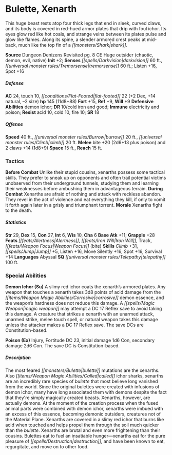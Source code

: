 ﻿---
cssclass: [monsters]
title1: Bulette, Xenarth
is_3.5: true
desc_short: This huge beast rests atop four thick legs that end in sleek, curved claws,
  and its body is covered in red-hued armor plates that drip with foul ichor. Its
  eyes glow red like hot coals, and strange veins between its plates pulse and glow
  like flames. Along its spine, a slender armored crest peaks at mid-back, much like
  the top fin of a shark.
title2: Xenarth
CR: 10
sources:
- name: Dungeon Denizens Revisited
  page: 8
  link: http://paizo.com/store/downloads/pathfinder/pathfinderChronicles/35E/v5748btpy87v1
alignment: CE
size: Huge
type: outsider
subtypes:
- chaotic
- demon
- evil
- native
initiative:
  bonus: 2
senses:
  darkvision: 60
  tremorsense: 60
AC:
  AC: 24
  touch: 10
  flat_footed: 22
  components:
    dex: 2
    natural: 14
    size: -2
HP:
  HP: 145
  long: 11d8+88
saves:
  fort: 15
  ref: 9
  will: 9
defensive_abilities:
- demon ichor
DR:
- amount: 10
  weakness: cold iron and good
immunities:
- electricity and poison
resistances:
  acid: 10
  cold: 10
  fire: 10
SR: 18
speeds:
  base: 40
  burrow: 20
  climb: 20
attacks:
  melee:
  - - text: bite +20 (2d6+13 plus poison)
      entries:
      - - damage: 2d6+13
        - effect: poison
      attack: bite
      bonus:
      - 20
    - text: 2 claws +14 (1d8+9)
      entries:
      - - damage: 1d8+9
      count: 2
      attack: claws
      bonus:
      - 14
space: 15
reach: 15
tactics:
  Before Combat: Unlike their stupid cousins, xenarths possess some tactical skills.
    They prefer to sneak up on opponents and often trail potential victims unobserved
    from their underground tunnels, studying them and learning their weaknesses before
    ambushing them in advantageous terrain.
  During Combat: Xenarths are afraid of nothing and attack with reckless abandon.
    They revel in the act of violence and eat everything they kill, if only to vomit
    it forth again later in a grisly and triumphant torrent.
  Morale: Xenarths fight to the death.
ability_scores:
  STR: 29
  DEX: 15
  CON: 27
  INT: 6
  WIS: 10
  CHA: 6
BAB: 11
grapple_3.5: 28
feats:
- name: Alertness
- name: Iron Will
- name: Track
- name: Weapon Focus (bite)
skills:
  Climb: 31
  Jump: 5
  Listen: 16
  Move Silently: 16
  Spot: 16
  Survival: 14
languages:
- Abyssal
special_qualities:
- telepathy 100 ft.
special_abilities:
  Demon Ichor (Su): A slimy red ichor coats the xenarth's armored plates. Any weapon
    that touches a xenarth takes 3d8 points of acid damage from the corrosive demon
    essence, and the weapon's hardness does not reduce this damage. A magic weapon
    may attempt a DC 17 Reflex save to avoid taking this damage. A creature that strikes
    a xenarth with an unarmed attack, unarmed strike, melee touch spell, or natural
    weapon takes this damage unless the attacker makes a DC 17 Reflex save. The save
    DCs are Constitution-based.
  Poison (Ex): Injury, Fortitude DC 23, initial damage 1d6 Con, secondary damage 2d6
    Con. The save DC is Constitution-based.
desc_long: The most feared bulette mutations are the xenarths. Also called ichor sharks,
  xenarths are an incredibly rare species of bulette that most believe long vanished
  from the world. Since the original bulettes were created with infusions of demon
  ichor, many have long associated them with demons despite the fact that they're
  simply magically created beasts. Xenarths, however, are actually demons. At the
  moment of the creation process when the fused animal parts were combined with demon
  ichor, xenarths were imbued with an excess of this essence, becoming demonic outsiders,
  creatures not of the Material Plane. Xenarths are covered in a slimy red ichor that
  burns like acid when touched and helps propel them through the soil much quicker
  than the bulette. Xenarths are brutal and even more frightening than their cousins.
  Bulettes eat to fuel an insatiable hunger-xenarths eat for the pure pleasure of
  destruction, and have been known to eat, regurgitate, and move on to other food.

---

# Bulette, Xenarth
This huge beast rests atop four thick legs that end in sleek, curved claws, and its body is covered in red-hued armor plates that drip with foul ichor. Its eyes glow red like hot coals, and strange veins between its plates pulse and glow like flames. Along its spine, a slender armored crest peaks at mid-back, much like the top fin of a _[[monsters/Shark|shark]]_.


**Source** Dungeon Denizens Revisited pg. 8
CE Huge outsider (chaotic, demon, evil, native)
**Init** +2; **Senses** _[[spells/Darkvision|darkvision]]_ 60 ft., _[[universal monster rules/Tremorsense|tremorsense]]_ 60 ft.; Listen +16, Spot +16

##### Defense

**AC** 24, touch 10, _[[conditions/Flat-Footed|flat-footed]]_ 22 (+2 Dex, +14 natural, –2 size)
**hp** 145 (11d8+88)
**Fort** +15, **Ref** +9, **Will** +9
**Defensive Abilities** demon ichor; **DR** 10/cold iron and good; **Immune** electricity and poison; **Resist** acid 10, cold 10, fire 10; **SR** 18

##### Offense
**Speed** 40 ft., _[[universal monster rules/Burrow|burrow]]_ 20 ft., _[[universal monster rules/Climb|climb]]_ 20 ft.
**Melee** bite +20 (2d6+13 plus poison) and 2 claws +14 (1d8+9)
**Space** 15 ft., **Reach** 15 ft.

### Tactics

**Before Combat** Unlike their stupid cousins, xenarths possess some tactical skills. They prefer to sneak up on opponents and often trail potential victims unobserved from their underground tunnels, studying them and learning their weaknesses before ambushing them in advantageous terrain.
 **During Combat** Xenarths are afraid of nothing and attack with reckless abandon. They revel in the act of violence and eat everything they kill, if only to vomit it forth again later in a grisly and triumphant torrent.
 **Morale** Xenarths fight to the death.

##### Statistics
**Str** 29, **Dex** 15, **Con** 27, **Int** 6, **Wis** 10, **Cha** 6
**Base Atk** +11; **Grapple** +28
**Feats** _[[feats/Alertness|Alertness]]_, _[[feats/Iron Will|Iron Will]]_, Track, _[[feats/Weapon Focus|Weapon Focus]]_ (bite)
**Skills** _Climb_ +31, _[[spells/Jump|Jump]]_ +5, Listen +16, Move Silently +16, Spot +16, Survival +14
**Languages** Abyssal
**SQ** _[[universal monster rules/Telepathy|telepathy]]_ 100 ft.

### Special Abilities

**Demon Ichor (Su)** A slimy red ichor coats the xenarth’s armored plates. Any weapon that touches a xenarth takes 3d8 points of acid damage from the _[[items/Weapon Magic Abilities/Corrosive|corrosive]]_ demon essence, and the weapon’s hardness does not reduce this damage. A _[[spells/Magic Weapon|magic weapon]]_ may attempt a DC 17 Reflex save to avoid taking this damage. A creature that strikes a xenarth with an unarmed attack, unarmed strike, melee touch spell, or natural weapon takes this damage unless the attacker makes a DC 17 Reflex save. The save DCs are Constitution-based.

**Poison (Ex)** Injury, Fortitude DC 23, initial damage 1d6 Con, secondary damage 2d6 Con. The save DC is Constitution-based.

##### Description

The most feared _[[monsters/Bulette|bulette]]_ mutations are the xenarths. Also _[[items/Weapon Magic Abilities/Called|called]]_ ichor sharks, xenarths are an incredibly rare species of _bulette_ that most believe long vanished from the world. Since the original bulettes were created with infusions of demon ichor, many have long associated them with demons despite the fact that they're simply magically created beasts. Xenarths, however, are actually demons. At the moment of the creation process when the fused animal parts were combined with demon ichor, xenarths were imbued with an excess of this essence, becoming demonic outsiders, creatures not of the Material Plane. Xenarths are covered in a slimy red ichor that burns like acid when touched and helps propel them through the soil much quicker than the _bulette_. Xenarths are brutal and even more frightening than their cousins. Bulettes eat to fuel an insatiable hunger—xenarths eat for the pure pleasure of _[[spells/Destruction|destruction]]_, and have been known to eat, regurgitate, and move on to other food.